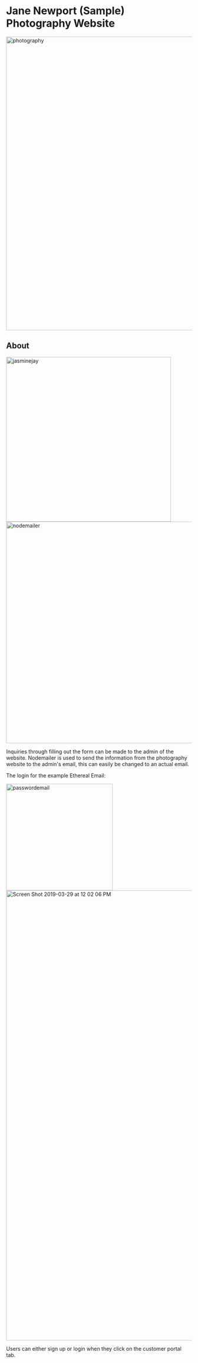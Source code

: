 # Jane Newport (Sample) Photography Website

<img width="797" alt="photography" src="https://user-images.githubusercontent.com/39039142/55350615-81b73b80-548a-11e9-87d8-b1af2f56555d.png">

## About

<img width="447" alt="jasminejay" src="https://user-images.githubusercontent.com/39039142/55351637-de1b5a80-548c-11e9-8338-0cf78e6ce019.png">
<img width="601" alt="nodemailer" src="https://user-images.githubusercontent.com/39039142/55351641-e07db480-548c-11e9-97a2-f574bbbbaede.png">

Inquiries through filling out the form can be made to the admin of the website. Nodemailer is used to send the information from the photography website to the admin's email, this can easily be changed to an actual email. 

The login for the example Ethereal Email: 

<img width="289" alt="passwordemail" src="https://user-images.githubusercontent.com/39039142/55351629-db206a00-548c-11e9-9066-7603f5580279.png">



<img width="1221" alt="Screen Shot 2019-03-29 at 12 02 06 PM" src="https://user-images.githubusercontent.com/39039142/55350674-a01d3700-548a-11e9-9db7-26c06593cca5.png">
 
Users can either sign up or login when they click on the customer portal tab.
